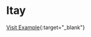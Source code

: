 # Itay

[Visit Example](./LDA_Visualization_Casey_Anthony_A_since_2011-07-05_until_2011-07-07_5_clusters.html){:target="_blank"}
